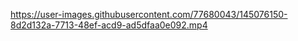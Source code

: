 

https://user-images.githubusercontent.com/77680043/145076150-8d2d132a-7713-48ef-acd9-ad5dfaa0e092.mp4

